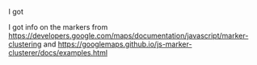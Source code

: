 I got

I got info on the markers from https://developers.google.com/maps/documentation/javascript/marker-clustering and https://googlemaps.github.io/js-marker-clusterer/docs/examples.html